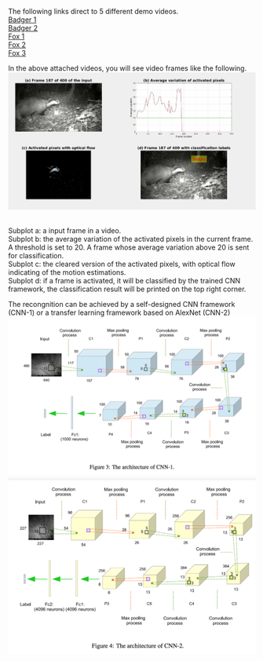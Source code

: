
The following links direct to 5 different demo videos. 
<br /> [Badger 1](https://youtu.be/u4Bp4VyX5bA) 
<br /> [Badger 2](https://youtu.be/1uvLCCjuAlE)
<br /> [Fox 1](https://youtu.be/Q4pnmVJwLCU)
<br /> [Fox 2](https://youtu.be/zFn8KsnWr9Q)
<br /> [Fox 3](https://youtu.be/HGgAdevcbB4)


In the above attached videos, you will see video frames like the following. 
<br /> ![Screenshot](badger_profile_3.jpg)

<br /> Subplot a: a input frame in a video.
<br /> Subplot b: the average variation of the activated pixels in the current frame. A threshold is set to 20. A frame whose average variation above 20 is sent for classification. 
<br />  Subplot c: the cleared version of the activated pixels, with optical flow indicating of the motion estimations. 
<br />  Subplot d: if a frame is activated, it will be classified by the trained CNN framework, the classification result will be printed on the top right corner. 

The recongnition can be achieved by a self-designed CNN framework (CNN-1) or a transfer learning framework based on AlexNet (CNN-2)
<br /> ![Screenshot](CNN_1.jpg)
<br /> ![Screenshot](CNN_2.jpg)

